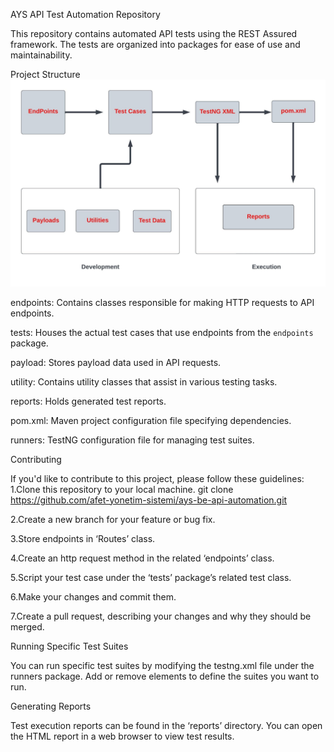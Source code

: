 AYS API Test Automation Repository

This repository contains automated API tests using the REST Assured framework. The tests are organized into packages for ease of use and maintainability.

Project Structure
![Framework Flowchart](https://github.com/afet-yonetim-sistemi/ays-be-api-automation/blob/main/Flowcharts.jpeg?raw=true)


endpoints: Contains classes responsible for making HTTP requests to API endpoints.

tests: Houses the actual test cases that use endpoints from the `endpoints` package.

payload: Stores payload data used in API requests.

utility: Contains utility classes that assist in various testing tasks.

reports: Holds generated test reports.

pom.xml: Maven project configuration file specifying dependencies.

runners: TestNG configuration file for managing test suites.


Contributing

If you'd like to contribute to this project, please follow these guidelines:
1.Clone this repository to your local machine.
git clone https://github.com/afet-yonetim-sistemi/ays-be-api-automation.git

2.Create a new branch for your feature or bug fix.

3.Store endpoints in ‘Routes’ class.

4.Create an http request method in the related ‘endpoints’ class.

5.Script your test case under the ‘tests’ package’s related test class.

6.Make your changes and commit them.

7.Create a pull request, describing your changes and why they should be merged.

Running Specific Test Suites

You can run specific test suites by modifying the testng.xml file under the runners package. Add or remove <suite> elements to define the suites you want to run.

Generating Reports

Test execution reports can be found in the ‘reports’ directory. You can open the HTML report in a web browser to view test results.



